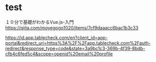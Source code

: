 # test


１０分で基礎がわかるVue.js-入門
https://qiita.com/moyegogo1020/items/7cf9daaacc6bac1b3c33

https://id.app.tablecheck.com/en?client_id=app-portal&redirect_uri=https%3A%2F%2Fapp.tablecheck.com%2Fauth-redirect&response_type=code&state=3a9bc1c3-369b-4f39-8bdb-cfb4c6fed5c4&scope=openid%20email%20profile
